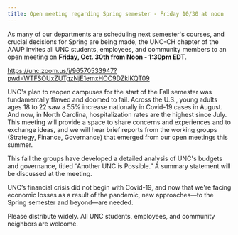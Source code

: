 ```yaml
---
title: Open meeting regarding Spring semester - Friday 10/30 at noon
---
```


As many of our departments are scheduling next semester's courses, and
crucial decisions for Spring are being made, the UNC-CH chapter of the
AAUP invites all UNC students, employees, and community members to an
open meeting on **Friday, Oct. 30th from Noon - 1:30pm EDT**.
 
https://unc.zoom.us/j/96570533947?pwd=WTFSOUxZUTgzNjE1emxHOC9DZklKQT09
 
UNC's plan to reopen campuses for the start of the Fall semester was
fundamentally flawed and doomed to fail. Across the U.S., young adults
ages 18 to 22 saw a 55% increase nationally in Covid-19 cases in
August. And now, in North Carolina, hospitalization rates are the
highest since July. This meeting will provide a space to share
concerns and experiences and to exchange ideas, and we will hear brief
reports from the working groups (Strategy, Finance, Governance) that
emerged from our open meetings this summer.

This fall the groups have developed a detailed analysis of UNC's
budgets and governance, titled “Another UNC is Possible.” A summary
statement will be discussed at the meeting.

UNC’s financial crisis did not begin with Covid-19, and now that we're
facing economic losses as a result of the pandemic, new approaches—to
the Spring semester and beyond—are needed.

Please distribute widely. All UNC students, employees, and community
neighbors are welcome.
